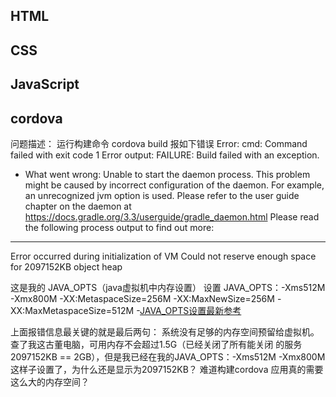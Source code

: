 ## HTML

## CSS


## JavaScript


## cordova
问题描述：
运行构建命令 cordova build 报如下错误
Error: cmd: Command failed with exit code 1 Error output:
FAILURE: Build failed with an exception.

* What went wrong:
Unable to start the daemon process.
This problem might be caused by incorrect configuration of the daemon.
For example, an unrecognized jvm option is used.
Please refer to the user guide chapter on the daemon at https://docs.gradle.org/3.3/userguide/gradle_daemon.html
Please read the following process output to find out more:
-----------------------
Error occurred during initialization of VM
Could not reserve enough space for 2097152KB object heap

这是我的 JAVA_OPTS（java虚拟机中内存设置） 设置
JAVA_OPTS：-Xms512M -Xmx800M -XX:MetaspaceSize=256M -XX:MaxNewSize=256M -XX:MaxMetaspaceSize=512M
-[JAVA_OPTS设置最新参考](http://www.coderhelper.top/doc/technotes/tools/windows/java.html#BABDCEGG)

上面报错信息最关键的就是最后两句： 系统没有足够的内存空间预留给虚拟机。 查了我这古董电脑，可用内存不会超过1.5G（已经关闭了所有能关闭
的服务 2097152KB == 2GB），但是我已经在我的JAVA_OPTS：-Xms512M -Xmx800M这样子设置了，为什么还是显示为2097152KB？
难道构建cordova 应用真的需要这么大的内存空间？
